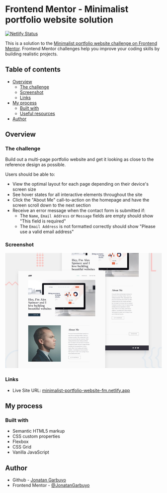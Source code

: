 # Frontend Mentor - Minimalist portfolio website solution

[![Netlify Status](https://api.netlify.com/api/v1/badges/b4d77336-eb44-4ac9-82f1-3565586bcf4e/deploy-status)](https://app.netlify.com/sites/scintillating-malabi-add4bf/deploys)

This is a solution to the [Minimalist portfolio website challenge on Frontend Mentor](https://www.frontendmentor.io/challenges/minimalist-portfolio-website-LMy-ZRyiE). Frontend Mentor challenges help you improve your coding skills by building realistic projects.

## Table of contents

- [Overview](#overview)
  - [The challenge](#the-challenge)
  - [Screenshot](#screenshot)
  - [Links](#links)
- [My process](#my-process)
  - [Built with](#built-with)
  - [Useful resources](#useful-resources)
- [Author](#author)

## Overview

### The challenge

Build out a multi-page portfolio website and get it looking as close to the reference design as possible.

Users should be able to:

- View the optimal layout for each page depending on their device's screen size
- See hover states for all interactive elements throughout the site
- Click the "About Me" call-to-action on the homepage and have the screen scroll down to the next section
- Receive an error message when the contact form is submitted if:
  - The `Name`, `Email Address` or `Message` fields are empty should show "This field is required"
  - The `Email Address` is not formatted correctly should show "Please use a valid email address"

### Screenshot

![Reference Preview](./design/reference/preview.jpg)

### Links

- Live Site URL: [minimalist-portfolio-website-fm.netlify.app](https://minimalist-portfolio-website-fm.netlify.app/)

## My process

### Built with

- Semantic HTML5 markup
- CSS custom properties
- Flexbox
- CSS Grid
- Vanilla JavaScript

## Author

- Github - [Jonatan Garbuyo](https://github.com/JonatanGarbuyo)
- Frontend Mentor - [@JonatanGarbuyo](https://www.frontendmentor.io/profile/JonatanGarbuyo)
